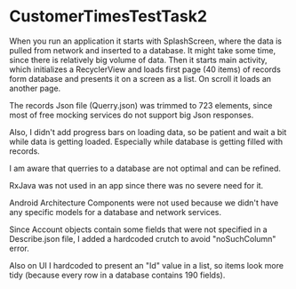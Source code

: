 # CustomerTimesTestTask2

When you run an application it starts with SplashScreen, where the data is pulled from network and inserted to a database. It might take some time, since there is relatively big volume of data. Then it starts main activity, which initializes a RecyclerView and loads first page (40 items) of records form database and presents it on a screen as a list. On scroll it loads an another page.

The records Json file (Querry.json) was trimmed to 723 elements, since most of free mocking services do not support big Json responses.

Also, I didn't add progress bars on loading data, so be patient and wait a bit while data is getting loaded. Especially while database is getting filled with records. 

I am aware that querries to a database are not optimal and can be refined. 

RxJava was not used in an app since there was no severe need for it. 

Android Architecture Components were not used because we didn't have any specific models for a database and network services.

Since Account objects contain some fields that were not specified in a Describe.json file, I added a hardcoded crutch to avoid "noSuchColumn" error.

Also on UI I hardcoded to present an "Id" value in a list, so items look more tidy (because every row in a database contains 190 fields).
